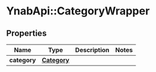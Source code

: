 # YnabApi::CategoryWrapper

## Properties
Name | Type | Description | Notes
------------ | ------------- | ------------- | -------------
**category** | [**Category**](Category.md) |  | 


